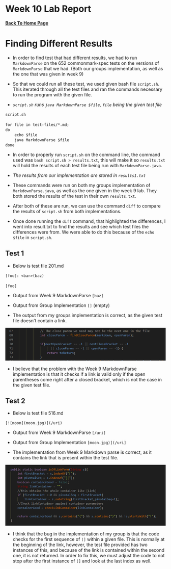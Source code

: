# Week 10 Lab Report

[__Back To Home Page__](https://russmaster76.github.io/cse15l-lab-reports/)

# Finding Different Results

- In order to find test that had different results, we had to run `MarkdownParse` on the 652 commonmark-spec tests on the versions of `MarkdownParse` that we had. (Both our groups implementation, as well as the one that was given in week 9)

- So that we could run all these test, we used given bash file `script.sh`. This iterated through all the test files and ran the commands necessary to run the program with the given file.

- *`script.sh` runs `java MarkdownParse $file`, `file` being the given test file*

```
script.sh

for file in test-files/*.md;
do
    echo $file
    java MarkdownParse $file
done
```

- In order to properly run `script.sh` on the command line, the command used was `bash script.sh > results.txt`, this will make it so `results.txt` will hold the results of each test file being run with `MarkdownParse.java`.

- *The results from our implementation are stored in `results1.txt`*

- These commands were run on both my groups implementation of `MarkdownParse.java`, as well as the one given in the week 9 lab. They both stored the results of the test in their own `results.txt`.

- After both of these are run, we can use the command `diff` to compare the results of `script.sh` from both implementations.

- Once done running the `diff` command, that highlighted the differences, I went into result.txt to find the results and see which test files the differences were from. We were able to do this because of the  `echo $file` in `script.sh`.

## Test 1

- Below is test file 201.md

```
[foo]: <bar>(baz)

[foo]
```

- Output from Week 9 MarkdownParse `[baz]`

- Output from Group Implementation `[]` (empty)

- The output from my groups implementation is correct, as the given test file doesn't contain a link.

![image](lab10pic1.PNG)

- I believe that the problem with the Week 9 MarkdownParse implementation is that it checks if a link is valid only if the open parentheses come right after a closed bracket, which is not the case in the given test file.

## Test 2 

- Below is test file 516.md

```
[![moon](moon.jpg)](/uri)
```

- Output from Week 9 MarkdownParse `[/uri]`

- Output from Group Implementation `[moon.jpg)](/uri]`

- The implementation from Week 9 Markdown parse is correct, as it contains the link that is present within the test file.

![image](lab10pic2.PNG)

- I think that the bug in the implementation of my group is that the code checks for the first sequence of `(]` within a given file. This is normally at the beginning of the link, however, the test file provided has two instances of this, and because of the link is contained within the second one, it is not returned. In order to fix this, we must adjust the code to not stop after the first instance of `(]` and look at the last index as well.